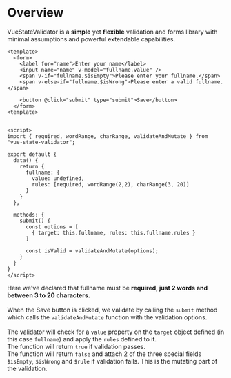 
# Overview

VueStateValidator is a **simple** yet **flexible** validation and forms library with minimal assumptions and powerful extendable capabilities.

```vue
<template>
  <form>
    <label for="name">Enter your name</label>
    <input name="name" v-model="fullname.value" />
    <span v-if="fullname.$isEmpty">Please enter your fullname.</span>
    <span v-else-if="fullname.$isWrong">Please enter a valid fullname.</span>

    <button @click="submit" type="submit">Save</button>
  </form>
<template>


<script>
import { required, wordRange, charRange, validateAndMutate } from "vue-state-validator";

export default {
  data() {
    return {
      fullname: { 
        value: undefined,
        rules: [required, wordRange(2,2), charRange(3, 20)] 
      }
    }
  },

  methods: {
    submit() {
      const options = [
        { target: this.fullname, rules: this.fullname.rules }
      ]

      const isValid = validateAndMutate(options);
    }    
  }
}
</script>
```

Here we've declared that fullname must be **required, just 2 words and between 3 to 20 characters.**
<br><br>
When the Save button is clicked, we validate by calling the `submit` method which calls the `validateAndMutate` function with the validation options. \
<br>
The validator will check for a `value` property on the `target` object defined (in this case `fullname`) and apply the `rules` defined to it. \
The function will return `true` if validation passes. \
The function will return `false` and attach 2 of the three special fields `$isEmpty`, `$isWrong` and `$rule` if validation fails. This is the mutating part of the validation.